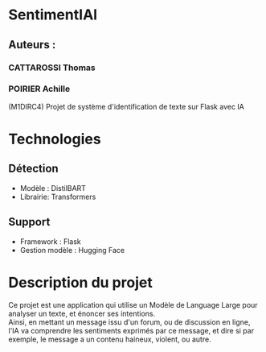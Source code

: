 # SentimentIAl
## Auteurs :
### CATTAROSSI Thomas
### POIRIER Achille
(M1DIRC4) Projet de système d'identification de texte sur Flask avec IA

# Technologies
## Détection
- Modèle : DistilBART
- Librairie: Transformers
## Support
- Framework : Flask
- Gestion modèle : Hugging Face

# Description du projet
Ce projet est une application qui utilise un Modèle de Language Large pour analyser un texte, et énoncer ses intentions.  
Ainsi, en mettant un message issu d'un forum, ou de discussion en ligne, l'IA va comprendre les sentiments exprimés par ce message, et dire si par exemple, le message a un contenu haineux, violent, ou autre.
